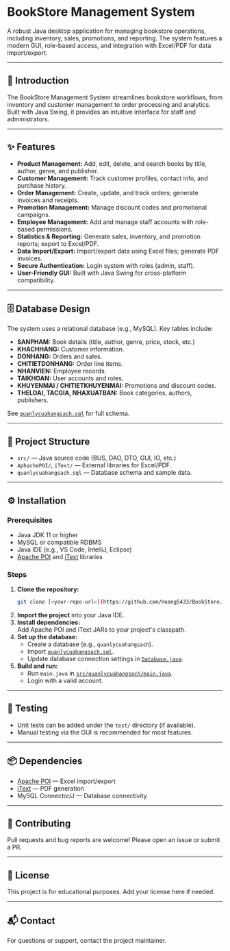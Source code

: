 # BookStore Management System

A robust Java desktop application for managing bookstore operations, including inventory, sales, promotions, and reporting. The system features a modern GUI, role-based access, and integration with Excel/PDF for data import/export.

---

## 📖 Introduction

The BookStore Management System streamlines bookstore workflows, from inventory and customer management to order processing and analytics. Built with Java Swing, it provides an intuitive interface for staff and administrators.

---

## ✨ Features

- **Product Management:** Add, edit, delete, and search books by title, author, genre, and publisher.
- **Customer Management:** Track customer profiles, contact info, and purchase history.
- **Order Management:** Create, update, and track orders; generate invoices and receipts.
- **Promotion Management:** Manage discount codes and promotional campaigns.
- **Employee Management:** Add and manage staff accounts with role-based permissions.
- **Statistics & Reporting:** Generate sales, inventory, and promotion reports; export to Excel/PDF.
- **Data Import/Export:** Import/export data using Excel files; generate PDF invoices.
- **Secure Authentication:** Login system with roles (admin, staff).
- **User-Friendly GUI:** Built with Java Swing for cross-platform compatibility.

---

## 🗄️ Database Design

The system uses a relational database (e.g., MySQL). Key tables include:

- **SANPHAM:** Book details (title, author, genre, price, stock, etc.)
- **KHACHHANG:** Customer information.
- **DONHANG:** Orders and sales.
- **CHITIETDONHANG:** Order line items.
- **NHANVIEN:** Employee records.
- **TAIKHOAN:** User accounts and roles.
- **KHUYENMAI / CHITIETKHUYENMAI:** Promotions and discount codes.
- **THELOAI, TACGIA, NHAXUATBAN:** Book categories, authors, publishers.

See [`quanlycuahangsach.sql`](quanlycuahangsach.sql) for full schema.

---

## 📁 Project Structure

- `src/` — Java source code (BUS, DAO, DTO, GUI, IO, etc.)
- `AphachePOI/`, `iText/` — External libraries for Excel/PDF.
- `quanlycuahangsach.sql` — Database schema and sample data.

---

## ⚙️ Installation

### Prerequisites

- Java JDK 11 or higher
- MySQL or compatible RDBMS
- Java IDE (e.g., VS Code, IntelliJ, Eclipse)
- [Apache POI](https://poi.apache.org/) and [iText](https://itextpdf.com/) libraries

### Steps

1. **Clone the repository:**
   ```bash
   git clone [<your-repo-url>](https://github.com/Hoang5433/BookStore.git)
   ```
2. **Import the project** into your Java IDE.
3. **Install dependencies:**  
   Add Apache POI and iText JARs to your project's classpath.
4. **Set up the database:**
   - Create a database (e.g., `quanlycuahangsach`).
   - Import [`quanlycuahangsach.sql`](quanlycuahangsach.sql).
   - Update database connection settings in [`Database.java`](src/Database/Database.java).
5. **Build and run:**
   - Run `main.java` in [`src/quanlycuahangsach/main.java`](src/quanlycuahangsach/main.java).
   - Login with a valid account.

---

## 🧪 Testing

- Unit tests can be added under the `test/` directory (if available).
- Manual testing via the GUI is recommended for most features.

---

## 📦 Dependencies

- [Apache POI](https://poi.apache.org/) — Excel import/export
- [iText](https://itextpdf.com/) — PDF generation
- MySQL Connector/J — Database connectivity

---

## 🤝 Contributing

Pull requests and bug reports are welcome! Please open an issue or submit a PR.

---

## 📄 License

This project is for educational purposes. Add your license here if needed.

---

## 📬 Contact

For questions or support, contact the project maintainer.
